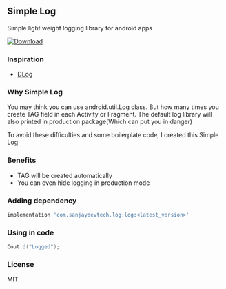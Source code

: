 ## Simple Log
Simple light weight logging library for android apps

[ ![Download](https://api.bintray.com/packages/sanjaydevtech/log/com.sanjaydevtech.log/images/download.svg) ](https://bintray.com/sanjaydevtech/log/com.sanjaydevtech.log/_latestVersion)


### Inspiration

- [DLog](https://github.com/ymegane/DLog)


### Why Simple Log

You may think you can use android.util.Log class. But how many times you create TAG field in each Activity or Fragment.
The default log library will also printed in production package(Which can put you in danger)

To avoid these difficulties and some boilerplate code, I created this Simple Log


### Benefits

- TAG will be created automatically
- You can even hide logging in production mode


### Adding dependency

```gradle
implementation 'com.sanjaydevtech.log:log:<latest_version>'
```


### Using in code

```java
Cout.d("Logged");
```


### License

MIT
